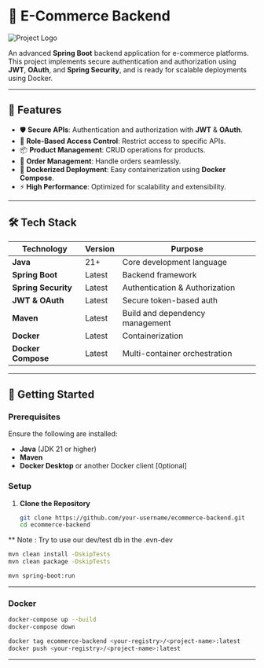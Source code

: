 # 🌟 E-Commerce Backend  

![Project Logo](https://via.placeholder.com/728x90.png?text=E-Commerce+Backend)  

An advanced **Spring Boot** backend application for e-commerce platforms. This project implements secure authentication and authorization using **JWT**, **OAuth**, and **Spring Security**, and is ready for scalable deployments using Docker.  

---

## 🚀 Features  

- 🛡️ **Secure APIs**: Authentication and authorization with **JWT** & **OAuth**.  
- 👥 **Role-Based Access Control**: Restrict access to specific APIs.  
- 📦 **Product Management**: CRUD operations for products.  
- 📜 **Order Management**: Handle orders seamlessly.  
- 🐳 **Dockerized Deployment**: Easy containerization using **Docker Compose**.  
- ⚡ **High Performance**: Optimized for scalability and extensibility.  

---

## 🛠️ Tech Stack  

| **Technology**     | **Version**   | **Purpose**                     |  
|---------------------|---------------|----------------------------------|  
| **Java**           | 21+           | Core development language       |  
| **Spring Boot**    | Latest        | Backend framework               |  
| **Spring Security**| Latest        | Authentication & Authorization  |  
| **JWT & OAuth**    | Latest        | Secure token-based auth         |  
| **Maven**          | Latest        | Build and dependency management |  
| **Docker**         | Latest        | Containerization                |  
| **Docker Compose** | Latest        | Multi-container orchestration   |  

---

## 📖 Getting Started  

### Prerequisites  

Ensure the following are installed:  
- **Java** (JDK 21 or higher)  
- **Maven**  
- **Docker Desktop** or another Docker client  [0ptional]

### Setup  

1. **Clone the Repository**  
   ```bash
   git clone https://github.com/your-username/ecommerce-backend.git
   cd ecommerce-backend
   ```
** Note : Try to use our dev/test db in the .evn-dev

   ```bash
   mvn clean install -DskipTests
   mvn clean package -DskipTests
   ```

   ```bash
   mvn spring-boot:run
   ```
---

### Docker

   ```bash
   docker-compose up --build
   docker-compose down
   
   docker tag ecommerce-backend <your-registry>/<project-name>:latest
   docker push <your-registry>/<project-name>:latest
   ```
---

